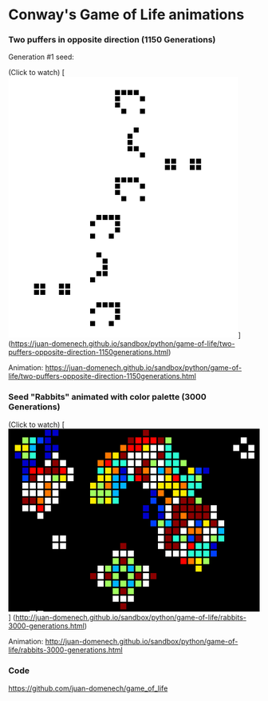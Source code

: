 # Conway's Game of Life animations

### Two puffers in opposite direction (1150 Generations)

Generation #1 seed:

(Click to watch) [![Two puffers animation](seed-two-puffers-opposite-direction.png)]
(https://juan-domenech.github.io/sandbox/python/game-of-life/two-puffers-opposite-direction-1150generations.html)

Animation:
https://juan-domenech.github.io/sandbox/python/game-of-life/two-puffers-opposite-direction-1150generations.html

### Seed "Rabbits" animated with color palette (3000 Generations)

(Click to watch) [![Rabbits animation](seed-rabbits-3000-generations.png)]
(http://juan-domenech.github.io/sandbox/python/game-of-life/rabbits-3000-generations.html)

Animation:
http://juan-domenech.github.io/sandbox/python/game-of-life/rabbits-3000-generations.html


### Code

https://github.com/juan-domenech/game_of_life
